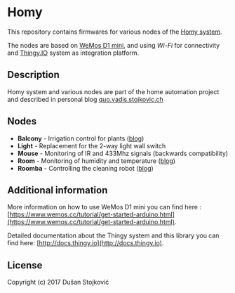 # Homy

This repository contains firmwares for various nodes of the [Homy system](http://quo.vadis.stojkovic.ch/homy-2-0/).

The nodes are based on [WeMos D1 mini](https://www.wemos.cc/product/d1-mini.html),
and using *Wi-Fi* for connectivity and [Thingy.IO](http://thingy.io) system as
integration platform.

## Description

Homy system and various nodes are part of the home automation project and
described in personal blog [quo.vadis.stojkovic.ch](http://quo.vadis.stojkovic.ch/tag/homy/)

## Nodes

* **Balcony** - Irrigation control for plants ([blog](http://quo.vadis.stojkovic.ch/balcony-irrigation/))
* **Light** - Replacement for the 2-way light wall switch
* **Mouse** - Monitoring of IR and 433Mhz signals (backwards compatibility)
* **Room** - Monitoring of humidity and temperature ([blog](http://quo.vadis.stojkovic.ch/homy-is-here/))
* **Roomba** - Controlling the cleaning robot ([blog](http://quo.vadis.stojkovic.ch/homy-and-roomba/))

## Additional information

More information on how to use WeMos D1 mini you can find here : [https://www.wemos.cc/tutorial/get-started-arduino.html](https://www.wemos.cc/tutorial/get-started-arduino.html).

Detailed documentation about the Thingy system and this library you can find here: [http://docs.thingy.io](http://docs.thingy.io).

## License

Copyright (c) 2017 Dušan Stojković
